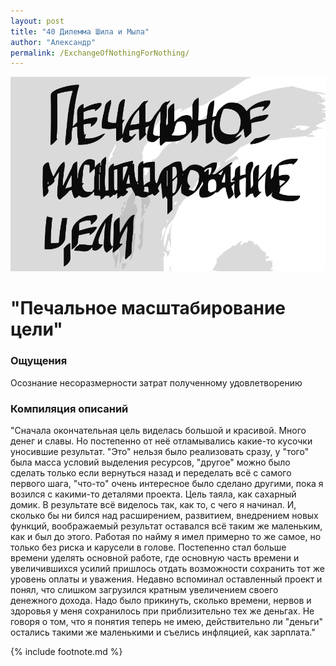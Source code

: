 ```yaml
---
layout: post
title: "40 Дилемма Шила и Мыла"
author: "Александр"
permalink: /ExchangeOfNothingForNothing/
---
```

!["Вряд-ли удастся добиться большего чем сейчас"](/_img/40.svg)
# "Печальное масштабирование цели"

### Ощущения
Осознание несоразмерности затрат полученному удовлетворению

### Компиляция описаний
"Сначала окончательная цель виделась большой и красивой. Много денег и славы. Но постепенно от неё отламывались какие-то кусочки уносившие результат. "Это" нельзя было  реализовать сразу, у "того" была масса условий выделения ресурсов, "другое" можно было сделать только если вернуться назад и переделать всё с самого первого шага, "что-то" очень интересное было сделано другими, пока я возился с какими-то деталями проекта. Цель таяла, как сахарный домик. В результате всё виделось так, как то, с чего я начинал. И, сколько бы ни бился над расширением, развитием, внедрением новых функций, воображаемый результат оставался всё таким же маленьким, как и был до этого. Работая по найму я имел примерно то же самое, но только без риска и карусели в голове. Постепенно стал больше времени уделять основной работе, где основную часть времени и увеличившихся усилий пришлось отдать возможности сохранить тот же уровень оплаты и уважения. Недавно вспоминал оставленный проект и понял, что слишком загрузился кратным увеличением своего денежного дохода. Надо было прикинуть, сколько времени, нервов и здоровья у меня сохранилось при приблизительно тех же деньгах. Не говоря о том, что я понятия теперь не имею, действительно ли "деньги" остались такими же маленькими и съелись инфляцией, как зарплата."

{% include footnote.md %}
